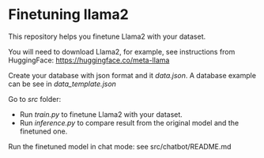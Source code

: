 # Finetuning llama2

This repository helps you finetune Llama2 with your dataset.

You will need to download Llama2, for example, see instructions from HuggingFace: https://huggingface.co/meta-llama

Create your database with json format and it *data.json*. A database example can be see in *data_template.json*

Go to *src* folder:
- Run *train.py* to finetune Llama2 with your dataset.
- Run *inference.py* to compare result from the original model and the finetuned one.

Run the finetuned model in chat mode: see src/chatbot/README.md